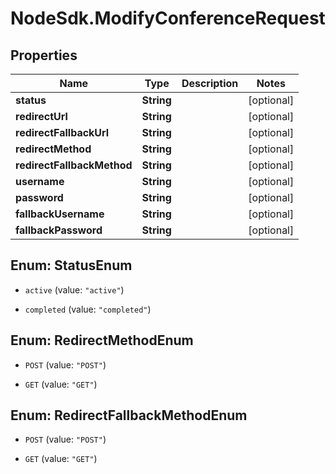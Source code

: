 # NodeSdk.ModifyConferenceRequest

## Properties

Name | Type | Description | Notes
------------ | ------------- | ------------- | -------------
**status** | **String** |  | [optional] 
**redirectUrl** | **String** |  | [optional] 
**redirectFallbackUrl** | **String** |  | [optional] 
**redirectMethod** | **String** |  | [optional] 
**redirectFallbackMethod** | **String** |  | [optional] 
**username** | **String** |  | [optional] 
**password** | **String** |  | [optional] 
**fallbackUsername** | **String** |  | [optional] 
**fallbackPassword** | **String** |  | [optional] 



## Enum: StatusEnum


* `active` (value: `"active"`)

* `completed` (value: `"completed"`)





## Enum: RedirectMethodEnum


* `POST` (value: `"POST"`)

* `GET` (value: `"GET"`)





## Enum: RedirectFallbackMethodEnum


* `POST` (value: `"POST"`)

* `GET` (value: `"GET"`)




